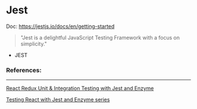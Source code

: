 # Jest

Doc: https://jestjs.io/docs/en/getting-started

> "Jest is a delightful JavaScript Testing Framework with a focus on simplicity."

- JEST

### References:

---

[React Redux Unit & Integration Testing with Jest and Enzyme](https://www.youtube.com/playlist?list=PL-Db3tEF6pB8Am-IhCRgyGSxTalkDpUV_)

[Testing React with Jest and Enzyme series](https://www.youtube.com/playlist?list=PLGDf0elkI13EfDa45q-q1YpAIMBl5mjab)